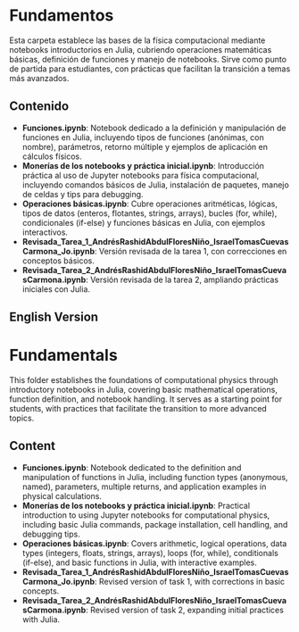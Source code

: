 # Fundamentos

Esta carpeta establece las bases de la física computacional mediante notebooks introductorios en Julia, cubriendo operaciones matemáticas básicas, definición de funciones y manejo de notebooks. Sirve como punto de partida para estudiantes, con prácticas que facilitan la transición a temas más avanzados.

## Contenido

- **Funciones.ipynb**: Notebook dedicado a la definición y manipulación de funciones en Julia, incluyendo tipos de funciones (anónimas, con nombre), parámetros, retorno múltiple y ejemplos de aplicación en cálculos físicos.
- **Monerías de los notebooks y práctica inicial.ipynb**: Introducción práctica al uso de Jupyter notebooks para física computacional, incluyendo comandos básicos de Julia, instalación de paquetes, manejo de celdas y tips para debugging.
- **Operaciones básicas.ipynb**: Cubre operaciones aritméticas, lógicas, tipos de datos (enteros, flotantes, strings, arrays), bucles (for, while), condicionales (if-else) y funciones básicas en Julia, con ejemplos interactivos.
- **Revisada_Tarea_1_AndrésRashidAbdulFloresNiño_IsraelTomasCuevasCarmona_Jo.ipynb**: Versión revisada de la tarea 1, con correcciones en conceptos básicos.
- **Revisada_Tarea_2_AndrésRashidAbdulFloresNiño_IsraelTomasCuevasCarmona.ipynb**: Versión revisada de la tarea 2, ampliando prácticas iniciales con Julia.

## English Version

# Fundamentals

This folder establishes the foundations of computational physics through introductory notebooks in Julia, covering basic mathematical operations, function definition, and notebook handling. It serves as a starting point for students, with practices that facilitate the transition to more advanced topics.

## Content

- **Funciones.ipynb**: Notebook dedicated to the definition and manipulation of functions in Julia, including function types (anonymous, named), parameters, multiple returns, and application examples in physical calculations.
- **Monerías de los notebooks y práctica inicial.ipynb**: Practical introduction to using Jupyter notebooks for computational physics, including basic Julia commands, package installation, cell handling, and debugging tips.
- **Operaciones básicas.ipynb**: Covers arithmetic, logical operations, data types (integers, floats, strings, arrays), loops (for, while), conditionals (if-else), and basic functions in Julia, with interactive examples.
- **Revisada_Tarea_1_AndrésRashidAbdulFloresNiño_IsraelTomasCuevasCarmona_Jo.ipynb**: Revised version of task 1, with corrections in basic concepts.
- **Revisada_Tarea_2_AndrésRashidAbdulFloresNiño_IsraelTomasCuevasCarmona.ipynb**: Revised version of task 2, expanding initial practices with Julia.